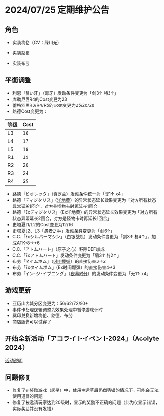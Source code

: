 # 2024/07/25 定期维护公告

## 角色

- 实装梅伦（CV：绿川光）

- 实装路德

- 实装布劳

## 平衡调整

- 利恩「赫い牙」（毒牙）发动条件变更为「剑3↑ 特2↑」
- 库勒尼西R4的Cost变更为23
- 蕾格烈芙R3/R4/R5的Cost变更为25/26/28
- 路德Cost变更为：

| 等级 | Cost |
| ---- | ---- |
| L3   | 16   |
| L4   | 17   |
| L5   | 19   |
| R1   | 19   |
| R2   | 20   |
| R3   | 24   |
| R4   | 25   |

- 路德「ビオレッタ」（[紫罗兰](https://w.atwiki.jp/unlight-fbtw/pages/245.html#id_5e261ff3)）发动条件统一为「无1↑ x4」
- 路德「ディジタリス」（[洋地黄](https://w.atwiki.jp/unlight-fbtw/pages/245.html#id_e19e2fd3)）的异常状态延长效果变更为「对方所有状态异常延长1回合，对方是怪物卡时再延长1回合」
- 路德「Exディジタリス」（Ex洋地黄）的异常状态延长效果变更为「对方所有状态异常延长2回合，对方是怪物卡时再延长1回合」
- 史塔夏L1/L2的Cost变更为12/16
- 史塔夏L2、L3「愚者之手」发动条件变更为「剑6↑」
- C.C.「Exシルバーマシン」（白银战机）发动条件变更为「剑3↑ 枪4↑」，加成ATK+8→+6
- C.C.「アトムハート」（原子之心）移除DEF加成
- C.C.「Exアトムハート」发动条件变更为「盾3↑ 特2↑」
- 布劳「タイムボム」（[时间爆弹](https://w.atwiki.jp/unlight-fbtw/pages/279.html#id_4d5a9e55)）的直接伤害3→2
- 布劳「Exタイムボム」（Ex时间爆弹）的直接伤害4→3
- 布劳「イン･ジ･イブニング」（[夜幕时分](https://w.atwiki.jp/unlight-fbtw/pages/279.html#id_a6df52ec)）的发动条件变更为「无1↑ x4」

## 游戏更新

- 亚历山大城分区变更为：56/62/72/90+
- 事件卡处理逻辑调整为效果处理中暂停游戏计时
- 冥印兑换新增梅伦、路德、布劳
- 商店服饰可以试穿了

## 开始全新活动「アコライトイベント2024」（Acolyte 2024）

[活动说明](アコライトイベント2024.md)

## 问题修复

- 修复了在奖励游戏（爬星）中，使用幸运草后仍然猜错的情况下，可能会无法使用道具的问题
- 修复了被邀请玩家达到20级时，显示的奖励不正确的问题（此为仅显示错误，实际奖励并没有发错）
